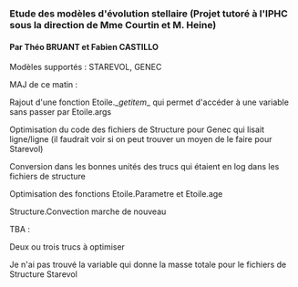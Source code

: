 ### Etude des modèles d'évolution stellaire (Projet tutoré à l'IPHC sous la direction de Mme Courtin et M. Heine)
#### Par Théo BRUANT et Fabien CASTILLO

Modèles supportés : STAREVOL, GENEC


MAJ de ce matin :

Rajout d'une fonction Etoile.\__getitem__ qui permet d'accéder à une variable sans passer par Etoile.args

Optimisation du code des fichiers de Structure pour Genec qui lisait ligne/ligne (il faudrait voir si on peut trouver un moyen de le faire pour Starevol)

Conversion dans les bonnes unités des trucs qui étaient en log dans les fichiers de structure

Optimisation des fonctions Etoile.Parametre et Etoile.age

Structure.Convection marche de nouveau

TBA : 

Deux ou trois trucs à optimiser

Je n'ai pas trouvé la variable qui donne la masse totale pour le fichiers de Structure Starevol
